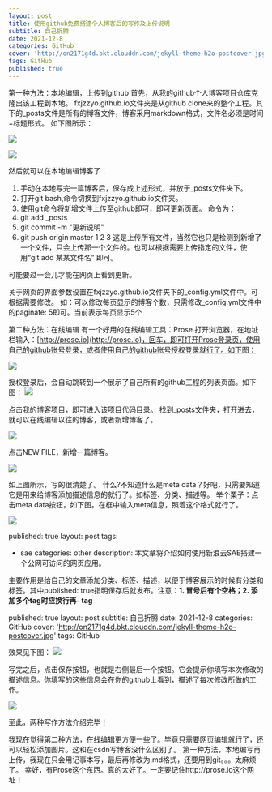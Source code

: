 ```yaml
---
layout: post
title: 使用github免费搭建个人博客后的写作及上传说明
subtitle: 自己折腾
date: 2021-12-8
categories: GitHub
cover: 'http://on2171g4d.bkt.clouddn.com/jekyll-theme-h2o-postcover.jpg'
tags: GitHub
published: true
---
```

第一种方法：本地编辑，上传到github
首先，从我的github个人博客项目仓库克隆出该工程到本地。
fxjzzyo.github.io文件夹是从github clone来的整个工程。其下的_posts文件是所有的博客文件，博客采用markdown格式，文件名必须是时间+标题形式。
如下图所示：

![](https://anki023.oss-cn-hongkong.aliyuncs.com/img/20211208111610.png)

![](https://anki023.oss-cn-hongkong.aliyuncs.com/img/20211208111637.png)

然后就可以在本地编辑博客了：

1. 手动在本地写完一篇博客后，保存成上述形式，并放于_posts文件夹下。
2. 打开git bash,命令切换到fxjzzyo.github.io文件夹。
3. 使用git命令将新增文件上传至github即可，即可更新页面。
命令为：
1. git add _posts
2. git commit -m "更新说明"
3. git push origin master
1
2
3
这是上传所有文件，当然它也只是检测到新增了一个文件，只会上传那一个文件的。也可以根据需要上传指定的文件，使用“git add 某某文件名” 即可。

可能要过一会儿才能在网页上看到更新。

关于网页的界面参数设置在fxjzzyo.github.io文件夹下的_config.yml文件中。可根据需要修改。
如：可以修改每页显示的博客个数，只需修改_config.yml文件中的paginate: 5即可。当前表示每页显示5个

第二种方法：在线编辑
有一个好用的在线编辑工具：Prose
打开浏览器，在地址栏输入：[http://prose.io](http://prose.io)，回车，即可打开Prose登录页，使用自己的github账号登录，或者使用自己的github账号授权登录就行了。如下图：

![](https://anki023.oss-cn-hongkong.aliyuncs.com/img/20211208111742.png)

授权登录后，会自动跳转到一个展示了自己所有的github工程的列表页面。如下图：
![](https://anki023.oss-cn-hongkong.aliyuncs.com/img/20211208111752.png)


点击我的博客项目，即可进入该项目代码目录。
找到_posts文件夹，打开进去，就可以在线编辑以往的博客，或者新增博客了。

![](https://anki023.oss-cn-hongkong.aliyuncs.com/img/20211208111820.png)

点击NEW FILE，新增一篇博客。

![](https://anki023.oss-cn-hongkong.aliyuncs.com/img/20211208111838.png)

如上图所示，写的很清楚了。
什么?不知道什么是meta data？好吧，只需要知道它是用来给博客添加描述信息的就行了。如标签、分类、描述等。
举个栗子：点击meta data按钮，如下图。在框中输入meta信息，照着这个格式就行了。

![](https://anki023.oss-cn-hongkong.aliyuncs.com/img/20211208111847.png)

published: true
layout: post
tags:
  - sae 
categories: other
description: 本文章将介绍如何使用新浪云SAE搭建一个公网可访问的网页应用。

主要作用是给自己的文章添加分类、标签、描述，以便于博客展示的时候有分类和标签。其中published: true指明保存后就发布。注意：**1. 冒号后有个空格；2. 添加多个tag时应换行再- tag**

published: true
layout: post
subtitle: 自己折腾
date: 2021-12-8
categories: GitHub
cover: 'http://on2171g4d.bkt.clouddn.com/jekyll-theme-h2o-postcover.jpg'
tags: GitHub

效果见下图：
![](https://anki023.oss-cn-hongkong.aliyuncs.com/img/20211208111905.png)

写完之后，点击保存按钮，也就是右侧最后一个按钮。它会提示你填写本次修改的描述信息。你填写的这些信息会在你的github上看到，描述了每次修改所做的工作。

![](https://anki023.oss-cn-hongkong.aliyuncs.com/img/20211208111920.png)

至此，两种写作方法介绍完毕！

我现在觉得第二种方法，在线编辑更方便一些了。毕竟只需要网页编辑就行了，还可以轻松添加图片。这和在csdn写博客没什么区别了。
第一种方法，本地编写再上传，我现在只会用记事本写，最后再修改为.md格式，还要用到git。。。太麻烦了。
幸好，有Prose这个东西。真的太好了。一定要记住http://prose.io这个网址！
